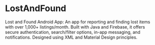 # LostAndFound
Lost and Found Android App:  An app for reporting and finding lost items with over 1,000+ listings/month. Built with Java and Firebase, it offers secure authentication, search/filter options, in-app messaging, and notifications. Designed using XML and Material Design principles.
